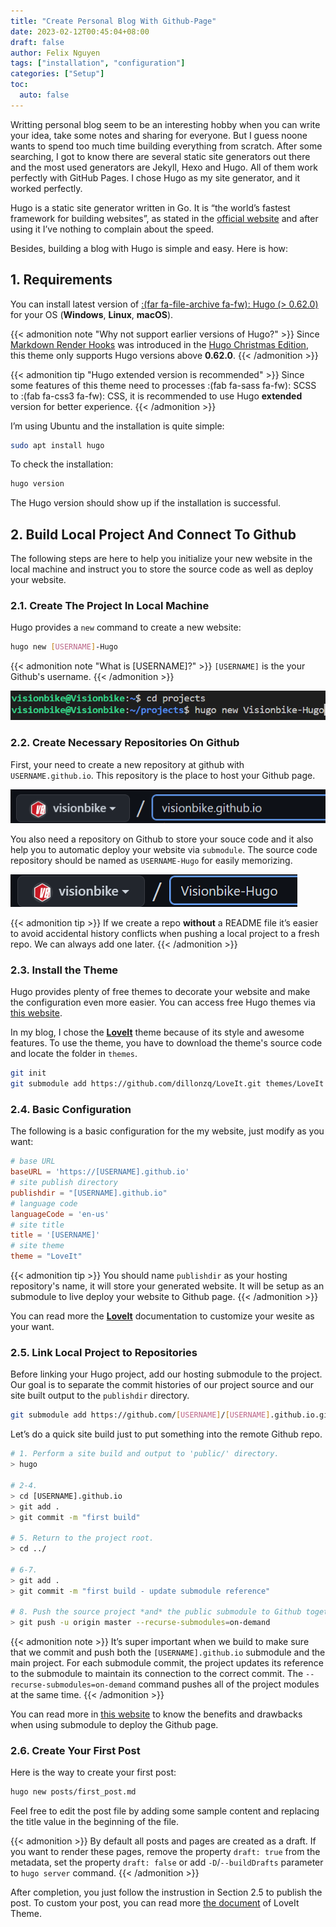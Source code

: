 ```yaml
---
title: "Create Personal Blog With Github-Page"
date: 2023-02-12T00:45:04+08:00
draft: false
author: Felix Nguyen
tags: ["installation", "configuration"]
categories: ["Setup"]
toc:
  auto: false
---
```


Writting personal blog seem to be an interesting hobby when you can write your idea, take some notes and sharing for everyone. But I guess noone wants to spend too much time building everything from scratch. After some searching, I got to know there are several static site generators out there and the most used generators are Jekyll, Hexo and Hugo. All of them work perfectly with GitHub Pages. I chose Hugo as my site generator, and it worked perfectly.

Hugo is a static site generator written in Go. It is “the world’s fastest framework for building websites”, as stated in the [official website](https://gohugo.io) and after using it I’ve nothing to complain about the speed.

Besides, building a blog with Hugo is simple and easy. Here is how:

## 1. Requirements

You can install latest version of [:(far fa-file-archive fa-fw): Hugo (> 0.62.0)](https://gohugo.io/getting-started/installing/) for your OS (**Windows**, **Linux**, **macOS**).

{{< admonition note "Why not support earlier versions of Hugo?" >}}
Since [Markdown Render Hooks](https://gohugo.io/getting-started/configuration-markup#markdown-render-hooks) was introduced in the [Hugo Christmas Edition](https://gohugo.io/news/0.62.0-relnotes/), this theme only supports Hugo versions above **0.62.0**.
{{< /admonition >}}

{{< admonition tip "Hugo extended version is recommended" >}}
Since some features of this theme need to processes :(fab fa-sass fa-fw): SCSS to :(fab fa-css3 fa-fw): CSS, it is recommended to use Hugo **extended** version for better experience.
{{< /admonition >}}

I’m using Ubuntu and the installation is quite simple:

```bash
sudo apt install hugo
```

To check the installation:

```bash
hugo version
```

The Hugo version should show up if the installation is successful.

## 2. Build Local Project And Connect To Github

The following steps are here to help you initialize your new website in the local machine and instruct you to store the source code as well as deploy your website.

### 2.1. Create The Project In Local Machine

Hugo provides a `new` command to create a new website:

```bash
hugo new [USERNAME]-Hugo
```

{{< admonition note "What is [USERNAME]?" >}}
`[USERNAME]` is the your Github's username.
{{< /admonition >}}

![](create-new-website.png)

### 2.2. Create Necessary Repositories On Github

First, your need to create a new repository at github with `USERNAME.github.io`. This repository is the place to host your Github page.

![](create-host-repository.png)

You also need a repository on Github to store your souce code and it also help you to automatic deploy your website via `submodule`. The source code repository should be named as `USERNAME-Hugo` for easily memorizing.

![](create-source-code-repository.png)

{{< admonition tip >}}
If we create a repo **without** a README file it’s easier to avoid accidental history conflicts when pushing a local project to a fresh repo. We can always add one later.
{{< /admonition >}}

### 2.3. Install the Theme

Hugo provides plenty of free themes to decorate your website and make the configuration even more easier. You can access free Hugo themes via [this website](https://themes.gohugo.io/).

In my blog, I chose the [**LoveIt**](https://github.com/dillonzq/LoveIt) theme because of its style and awesome features. To use the theme, you have to download the theme's source code and locate the folder in `themes`.

```bash
git init
git submodule add https://github.com/dillonzq/LoveIt.git themes/LoveIt
```

### 2.4. Basic Configuration

The following is a basic configuration for the my website, just modify as you want:

```toml
# base URL
baseURL = 'https://[USERNAME].github.io'
# site publish directory
publishdir = "[USERNAME].github.io"
# language code
languageCode = 'en-us'
# site title
title = '[USERNAME]'
# site theme
theme = "LoveIt"
```

{{< admonition tip >}}
You should name `publishdir` as your hosting repository's name, it will store your generated website. It will be setup as an submodule to live deploy your website to Github page.
{{< /admonition >}}

You can read more the [**LoveIt**](https://hugoloveit.com/categories/documentation/) documentation to customize your wesite as your want.

### 2.5. Link Local Project to Repositories

Before linking your Hugo project, add our hosting submodule to the project. Our goal is to separate the commit histories of our project source and our site built output to the `publishdir` directory.

```bash
git submodule add https://github.com/[USERNAME]/[USERNAME].github.io.git /[USERNAME].github.io
```

Let’s do a quick site build just to put something into the remote Github repo.

```bash
# 1. Perform a site build and output to 'public/' directory.
> hugo

# 2-4.
> cd [USERNAME].github.io
> git add .
> git commit -m "first build"

# 5. Return to the project root.
> cd ../

# 6-7.
> git add .
> git commit -m "first build - update submodule reference"

# 8. Push the source project *and* the public submodule to Github together.
> git push -u origin master --recurse-submodules=on-demand
```

{{< admonition note >}}
It’s super important when we build to make sure that we commit and push both the `[USERNAME].github.io` submodule and the main project. For each submodule commit, the project updates its reference to the submodule to maintain its connection to the correct commit. The `--recurse-submodules=on-demand` command pushes all of the project modules at the same time.
{{< /admonition >}}

You can read more in [this website](https://dev.to/aormsby/how-to-set-up-a-hugo-site-on-github-pages-with-git-submodules-106p) to know the benefits and drawbacks when using submodule to deploy the Github page.

### 2.6. Create Your First Post

Here is the way to create your first post:

```bash
hugo new posts/first_post.md
```

Feel free to edit the post file by adding some sample content and replacing the title value in the beginning of the file.

{{< admonition >}}
By default all posts and pages are created as a draft. If you want to render these pages, remove the property `draft: true` from the metadata, set the property `draft: false` or add `-D`/`--buildDrafts` parameter to `hugo server` command.
{{< /admonition >}}

After completion, you just follow the instrustion in Section 2.5 to publish the post. To custom your post, you can read more [the document](https://hugoloveit.com/theme-documentation-content/) of LoveIt Theme.